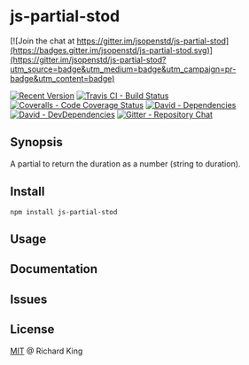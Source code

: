 # js-partial-stod

[![Join the chat at https://gitter.im/jsopenstd/js-partial-stod](https://badges.gitter.im/jsopenstd/js-partial-stod.svg)](https://gitter.im/jsopenstd/js-partial-stod?utm_source=badge&utm_medium=badge&utm_campaign=pr-badge&utm_content=badge)

[![Recent Version][npm-badge]][npm-url]
[![Travis CI - Build Status][travis-badge]][travis-url]
[![Coveralls - Code Coverage Status][cov-badge]][cov-url]
[![David - Dependencies][dep-badge]][dep-url]
[![David - DevDependencies][dev-dep-badge]][dev-dep-url]
[![Gitter - Repository Chat][chat-badge]][chat-url]

## Synopsis

A partial to return the duration as a number (string to duration).

## Install

```
npm install js-partial-stod
```

## Usage

## Documentation

## Issues

## License

[MIT](license.md) @ Richard King

[npm-badge]:     https://img.shields.io/npm/v/js-partial-stod.svg
[npm-url]:       https://www.npmjs.com/package/js-partial-stod

[travis-badge]:  https://travis-ci.org/jsostd/js-partial-stod.svg?branch=master
[travis-url]:    https://travis-ci.org/jsostd/js-partial-stod

[cov-badge]:     https://coveralls.io/repos/github/jsostd/js-partial-stod/badge.svg?branch=master
[cov-url]:       https://coveralls.io/github/jsostd/js-partial-stod

[dep-badge]:     https://david-dm.org/jsostd/js-partial-stod.svg
[dep-url]:       https://david-dm.org/jsostd/js-partial-stod

[dev-dep-badge]: https://david-dm.org/jsostd/js-partial-stod/dev-status.svg
[dev-dep-url]:   https://david-dm.org/jsostd/js-partial-stod#info=devDependencies

[chat-badge]:    https://badges.gitter.im/jsostd/js-partial-stod.svg
[chat-url]:      https://gitter.im/jsostd/js-partial-stod?utm_source=badge&utm_medium=badge&utm_campaign=pr-badge
